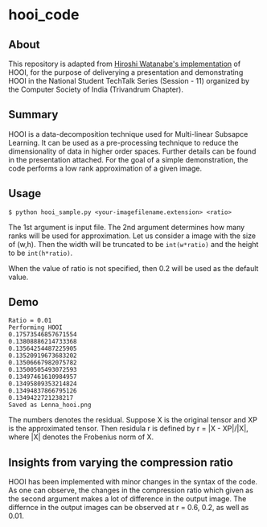 # hooi_code

## About
This repository is adapted from  [Hiroshi Watanabe's implementation](https://github.com/kaityo256/hooi_sample) of HOOI, for the purpose of deliverying a presentation and demonstrating HOOI in the National Student TechTalk Series (Session - 11) organized by the Computer Society of India (Trivandrum Chapter).


## Summary
HOOI is a data-decomposition technique used for Multi-linear Subsapce Learning. It can be used as a pre-processing technique to reduce the dimensionality of data in higher order spaces. Further details can be found in the presentation attached. For the goal of a simple demonstration, the code performs a low rank approximation of a given image.


## Usage

```
$ python hooi_sample.py <your-imagefilename.extension> <ratio>
```

The 1st argument is input file. The 2nd argument determines how many ranks will be used for approximation. Let us consider a image with the size of (w,h). Then the width will be truncated to be `int(w*ratio)` and the height to be `int(h*ratio)`.

When the value of ratio is not specified, then 0.2 will be used as the default value.

## Demo

```
Ratio = 0.01
Performing HOOI
0.17573546857671554
0.13808886214733368
0.13564254487225905
0.13520919673683202
0.13506667982075782
0.13500505493072593
0.13497461610984957
0.13495809353214824
0.13494837866795126
0.1349422721238217
Saved as Lenna_hooi.png

```

The numbers denotes the residual. Suppose X is the original tensor and XP is the approximated tensor. Then residula r is defined by r = |X - XP|/|X|, where |X| denotes the Frobenius norm of X. 

## Insights from varying the compression ratio
HOOI has been implemented with minor changes in the syntax of the code. As one can observe, the changes in the compression ratio which given as the second argument makes a lot of difference in the output image. The differnce in the output images can be observed at r = 0.6, 0.2, as well as 0.01.
